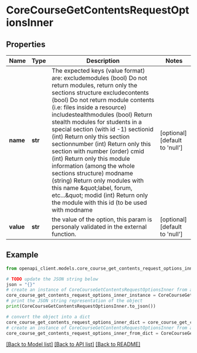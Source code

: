 # CoreCourseGetContentsRequestOptionsInner


## Properties

Name | Type | Description | Notes
------------ | ------------- | ------------- | -------------
**name** | **str** | The expected keys (value format) are:                                                 excludemodules (bool) Do not return modules, return only the sections structure                                                 excludecontents (bool) Do not return module contents (i.e: files inside a resource)                                                 includestealthmodules (bool) Return stealth modules for students in a special                                                     section (with id -1)                                                 sectionid (int) Return only this section                                                 sectionnumber (int) Return only this section with number (order)                                                 cmid (int) Return only this module information (among the whole sections structure)                                                 modname (string) Return only modules with this name \&quot;label, forum, etc...\&quot;                                                 modid (int) Return only the module with this id (to be used with modname | [optional] [default to 'null']
**value** | **str** | the value of the option,                                                                     this param is personaly validated in the external function. | [optional] [default to 'null']

## Example

```python
from openapi_client.models.core_course_get_contents_request_options_inner import CoreCourseGetContentsRequestOptionsInner

# TODO update the JSON string below
json = "{}"
# create an instance of CoreCourseGetContentsRequestOptionsInner from a JSON string
core_course_get_contents_request_options_inner_instance = CoreCourseGetContentsRequestOptionsInner.from_json(json)
# print the JSON string representation of the object
print(CoreCourseGetContentsRequestOptionsInner.to_json())

# convert the object into a dict
core_course_get_contents_request_options_inner_dict = core_course_get_contents_request_options_inner_instance.to_dict()
# create an instance of CoreCourseGetContentsRequestOptionsInner from a dict
core_course_get_contents_request_options_inner_from_dict = CoreCourseGetContentsRequestOptionsInner.from_dict(core_course_get_contents_request_options_inner_dict)
```
[[Back to Model list]](../README.md#documentation-for-models) [[Back to API list]](../README.md#documentation-for-api-endpoints) [[Back to README]](../README.md)



